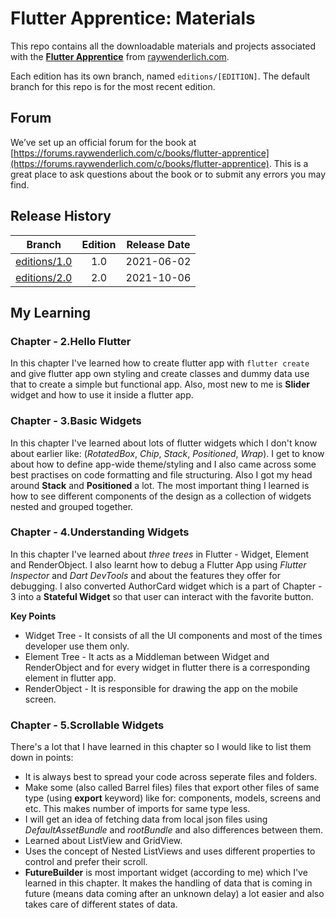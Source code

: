 # Flutter Apprentice: Materials

This repo contains all the downloadable materials and projects associated with the **[Flutter Apprentice](https://raywenderlich.com/books/flutter-apprentice/)** from [raywenderlich.com](https://www.raywenderlich.com).

Each edition has its own branch, named `editions/[EDITION]`. The default branch for this repo is for the most recent edition.

## Forum

We’ve set up an official forum for the book at [https://forums.raywenderlich.com/c/books/flutter-apprentice](https://forums.raywenderlich.com/c/books/flutter-apprentice). This is a great place to ask questions about the book or to submit any errors you may find.

## Release History

| Branch                                                                            | Edition | Release Date |
| --------------------------------------------------------------------------------- | :-----: | :----------: |
| [editions/1.0](https://github.com/raywenderlich/flta-materials/tree/editions/1.0) |   1.0   |  2021-06-02  |
| [editions/2.0](https://github.com/raywenderlich/flta-materials/tree/editions/2.0) |   2.0   |  2021-10-06  |

## My Learning

### Chapter - 2.Hello Flutter

In this chapter I've learned how to create flutter app with `flutter create` and give flutter app own styling and create classes and dummy data use that to create a simple but functional app. Also, most new to me is **Slider** widget and how to use it inside a flutter app.

### Chapter - 3.Basic Widgets

In this chapter I've learned about lots of flutter widgets which I don't know about earlier like: (_RotatedBox_, _Chip_, _Stack_, _Positioned_, _Wrap_). I get to know about how to define app-wide theme/styling and I also came across some best practises on code formatting and file structuring. Also I got my head around **Stack** and **Positioned** a lot. The most important thing I learned is how to see different components of the design as a collection of widgets nested and grouped together.

### Chapter - 4.Understanding Widgets

In this chapter I've learned about _three trees_ in Flutter - Widget, Element and RenderObject. I also learnt how to debug a Flutter App using _Flutter Inspector_ and _Dart DevTools_ and about the features they offer for debugging. I also converted AuthorCard widget which is a part of Chapter - 3 into a **Stateful Widget** so that user can interact with the favorite button.

**Key Points**

- Widget Tree - It consists of all the UI components and most of the times developer use them only.
- Element Tree - It acts as a Middleman between Widget and RenderObject and for every widget in flutter there is a corresponding element in flutter app.
- RenderObject - It is responsible for drawing the app on the mobile screen.

### Chapter - 5.Scrollable Widgets

There's a lot that I have learned in this chapter so I would like to list them down in points:

- It is always best to spread your code across seperate files and folders.
- Make some (also called Barrel files) files that export other files of same type (using **export** keyword) like for: components, models, screens and etc. This makes number of imports for same type less.
- I will get an idea of fetching data from local json files using _DefaultAssetBundle_ and _rootBundle_ and also differences between them.
- Learned about ListView and GridView.
- Uses the concept of Nested ListViews and uses different properties to control and prefer their scroll.
- **FutureBuilder** is most important widget (according to me) which I've learned in this chapter. It makes the handling of data that is coming in future (means data coming after an unknown delay) a lot easier and also takes care of different states of data.
